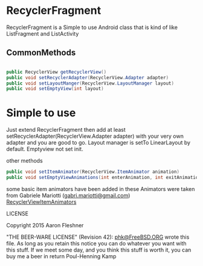 # RecyclerFragment
RecyclerFragment is a Simple to use Android class that is kind of like ListFragment and ListActivity


## CommonMethods
```java

public RecyclerView getRecyclerView()
public void setRecyclerAdapter(RecyclerView.Adapter adapter) 
public void setLayoutManger(RecyclerView.LayoutManager layout)
public void setEmptyView(int layout)
```
# Simple to use
Just extend RecyclerFragment 
then add at least setRecyclerAdapter(RecyclerView.Adapter adapter) with your very own adapter and you are good to go.
Layout manager is setTo LinearLayout by default.
Emptyview not set init.


other methods 
```java
public void setItemAnimator(RecyclerView.ItemAnimator animation)
public void setEmptyViewAnimations(int enterAnimation, int exitAnimation)
```

some basic item animators have been added in these Animators were taken from 
Gabriele Mariotti (gabri.mariotti@gmail.com)
[RecyclerViewItemAnimators](https://github.com/gabrielemariotti/RecyclerViewItemAnimators)    

LICENSE

Copyright 2015 Aaron Fleshner

"THE BEER-WARE LICENSE" (Revision 42): phk@FreeBSD.ORG wrote this file. As long as you retain this notice you can do whatever you want with this stuff. If we meet some day, and you think this stuff is worth it, you can buy me a beer in return Poul-Henning Kamp
